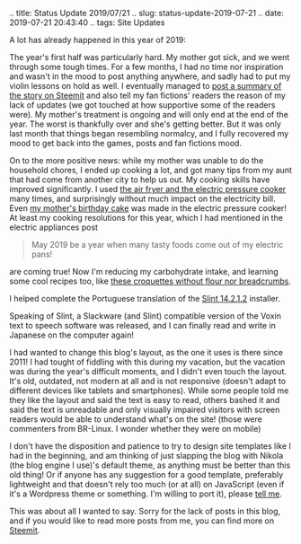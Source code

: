 .. title: Status Update 2019/07/21
.. slug: status-update-2019-07-21
.. date: 2019-07-21 20:43:40
.. tags: Site Updates


A lot has already happened in this year of 2019:

The year's first half was particularly hard. My mother got sick, and we went through some tough times. For a few months, I had no time nor inspiration and wasn't in the mood to post anything anywhere, and sadly had to put my violin lessons on hold as well. <!--teaser_end--> I eventually managed to [post a summary of the story on Steemit][story01] and also tell my fan fictions' readers the reason of my lack of updates (we got touched at how supportive some of the readers were). My mother's treatment is ongoing and will only end at the end of the year. The worst is thankfully over and she's getting better. But it was only last month that things began resembling normalcy, and I fully recovered my mood to get back into the games, posts and fan fictions mood.

On to the more positive news: while my mother was unable to do the household chores, I ended up cooking a lot, and got many tips from my aunt that had come from another city to help us out. My cooking skills have improved significantly. I used [the air fryer and the electric pressure cooker](/en/blog/two-new-toys-in-the-kitchen) many times, and surprisingly without much impact on the electricity bill. Even [my mother's birthday cake][story01] was made in the electric pressure cooker! At least my cooking resolutions for this year, which I had mentioned in the electric appliances post

> May 2019 be a year when many tasty foods come out of my electric pans!

are coming true! Now I'm reducing my carbohydrate intake, and learning some cool recipes too, like [these croquettes without flour nor breadcrumbs][lccroquetes].

I helped complete the Portuguese translation of the [Slint 14.2.1.2][slint] installer.

Speaking of Slint, a Slackware (and Slint) compatible version of the Voxin text to speech software was released, and I can finally read and write in Japanese on the computer again!

I had wanted to change this blog's layout, as the one it uses is there since 2011! I had tought of fiddling with this during my vacation, but the vacation was during the year's difficult moments, and I didn't even touch the layout. It's old, outdated, not modern at all and is not responsive (doesn't adapt to different devices like tablets and smartphones). While some people told me they like the layout and said the text is easy to read, others bashed it and said the text is unreadable and only visually impaired visitors with screen readers would be able to understand what's on the site! (those were commenters from BR-Linux. I wonder whether they were on mobile)

I don't have the disposition and patience to try to design site templates like I had in the beginning, and am thinking of just slapping the blog with Nikola (the blog engine I use)'s default theme, as anything must be better than this old thing! Or if anyone has any suggestion for a good template, preferably lightweight and that doesn't rely too much (or at all) on JavaScript (even if it's a Wordpress theme or something. I'm willing to port it), please [tell me](/en/contact).

This was about all I wanted to say. Sorry for the lack of posts in this blog, and if you would like to read more posts from me, you can find more on [Steemit][steemit].

[story01]: https://steemit.com/life/@aiyumi/after-a-storm-comes-a-little-party
[lccroquetes]: https://steemit.com/qurator/@aiyumi/low-carb-gluten-free-meat-croquettes
[slint]: http://slackware.uk/slint/x86_64/slint-14.2.1/
[steemit]: https://steemit.com/pt/@aiyumi

